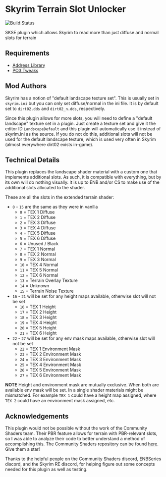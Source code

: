 # Skyrim Terrain Slot Unlocker

[![Build Status](https://github.com/hakasapl/SkyrimTerrainSlotUnlocker/actions/workflows/build.yml/badge.svg?branch=main)](https://github.com/hakasapl/SkyrimTerrainSlotUnlocker/actions/workflows/build.yml)

SKSE plugin which allows Skyrim to read more than just diffuse and normal slots for terrain

## Requirements

* [Address Library](https://www.nexusmods.com/skyrimspecialedition/mods/32444)
* [PO3 Tweaks](https://www.nexusmods.com/skyrimspecialedition/mods/51073)

## Mod Authors

Skyrim has a notion of "default landscape texture set". This is usually set in `skyrim.ini` but you can only set diffuse/normal in the ini file. It is by default set to `dirt02.dds` and `dirt02_n.dds`, respectively.

Since this plugin allows for more slots, you will need to define a "default landscape" texture set in a plugin. Just create a texture set and give it the editor ID `LandscapeDefault` and this plugin will automatically use it instead of skyrim.ini as the source. If you do not do this, additional slots will not be used for the default landscape texture, which is used very often in Skyrim (almost everywhere dirt02 exists in-game).

## Technical Details

This plugin replaces the landscape shader material with a custom one that implements additional slots. As such, it is compatible with everything, but by its own will do nothing visually. It is up to ENB and/or CS to make use of the additional slots allocated to the shader.

These are all the slots in the extended terrain shader:

* `0` - `15` are the same as they were in vanilla
  * `0` = TEX 1 Diffuse
  * `1` = TEX 2 Diffuse
  * `2` = TEX 3 Diffuse
  * `3` = TEX 4 Diffuse
  * `4` = TEX 5 Diffuse
  * `5` = TEX 6 Diffuse
  * `6` = Unused / Black
  * `7` = TEX 1 Normal
  * `8` = TEX 2 Normal
  * `9` = TEX 3 Normal
  * `10` = TEX 4 Normal
  * `11` = TEX 5 Normal
  * `12` = TEX 6 Normal
  * `13` = Terrain Overlay Texture
  * `14` = Unknown
  * `15` = Terrain Noise Texture
* `16` - `21` will be set for any height maps available, otherwise slot will not be set
  * `16` = TEX 1 Height
  * `17` = TEX 2 Height
  * `18` = TEX 3 Height
  * `19` = TEX 4 Height
  * `20` = TEX 5 Height
  * `21` = TEX 6 Height
* `22` - `27` will be set for any env mask maps available, otherwise slot will not be set
  * `22` = TEX 1 Environment Mask
  * `23` = TEX 2 Environment Mask
  * `24` = TEX 3 Environment Mask
  * `25` = TEX 4 Environment Mask
  * `26` = TEX 5 Environment Mask
  * `27` = TEX 6 Environment Mask

**NOTE** Height and environment mask are mutually exclusive. When both are available env mask will be set. In a single shader materials might be mismatched. For example `TEX 1` could have a height map assigned, where `TEX 2` could have an environment mask assigned, etc.

## Acknowledgements

This plugin would not be possible without the work of the Community Shaders team. Their PBR feature allows for terrain with PBR-relevant slots, so I was able to analyze their code to better understand a method of accomplishing this. The Community Shaders repository can be found [here](https://github.com/doodlum/skyrim-community-shaders). Give them a star!

Thanks to the helpful people on the Community Shaders discord, ENBSeries discord, and the Skyrim RE discord, for helping figure out some concepts needed for this plugin as well as testing.
